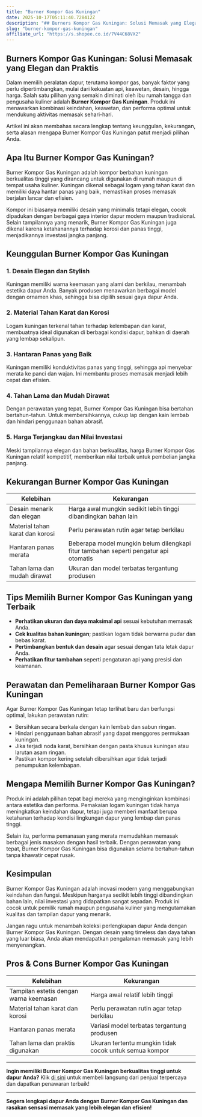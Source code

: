 ```yaml
---
title: "Burner Kompor Gas Kuningan"
date: 2025-10-17T05:11:40.728412Z
description: "## Burners Kompor Gas Kuningan: Solusi Memasak yang Elegan dan Praktis..."
slug: "burner-kompor-gas-kuningan"
affiliate_url: "https://s.shopee.co.id/7V44C68VX2"
---
```

## Burners Kompor Gas Kuningan: Solusi Memasak yang Elegan dan Praktis

Dalam memilih peralatan dapur, terutama kompor gas, banyak faktor yang perlu dipertimbangkan, mulai dari kekuatan api, keawetan, desain, hingga harga. Salah satu pilihan yang semakin diminati oleh ibu rumah tangga dan pengusaha kuliner adalah **Burner Kompor Gas Kuningan**. Produk ini menawarkan kombinasi keindahan, keawetan, dan performa optimal untuk mendukung aktivitas memasak sehari-hari. 

Artikel ini akan membahas secara lengkap tentang keunggulan, kekurangan, serta alasan mengapa Burner Kompor Gas Kuningan patut menjadi pilihan Anda.

## Apa Itu Burner Kompor Gas Kuningan?

Burner Kompor Gas Kuningan adalah kompor berbahan kuningan berkualitas tinggi yang dirancang untuk digunakan di rumah maupun di tempat usaha kuliner. Kuningan dikenal sebagai logam yang tahan karat dan memiliki daya hantar panas yang baik, memastikan proses memasak berjalan lancar dan efisien. 

Kompor ini biasanya memiliki desain yang minimalis tetapi elegan, cocok dipadukan dengan berbagai gaya interior dapur modern maupun tradisional. Selain tampilannya yang menarik, Burner Kompor Gas Kuningan juga dikenal karena ketahanannya terhadap korosi dan panas tinggi, menjadikannya investasi jangka panjang.

## Keunggulan Burner Kompor Gas Kuningan

### 1. Desain Elegan dan Stylish
Kuningan memiliki warna keemasan yang alami dan berkilau, menambah estetika dapur Anda. Banyak produsen menawarkan berbagai model dengan ornamen khas, sehingga bisa dipilih sesuai gaya dapur Anda.

### 2. Material Tahan Karat dan Korosi
Logam kuningan terkenal tahan terhadap kelembapan dan karat, membuatnya ideal digunakan di berbagai kondisi dapur, bahkan di daerah yang lembap sekalipun.

### 3. Hantaran Panas yang Baik
Kuningan memiliki konduktivitas panas yang tinggi, sehingga api menyebar merata ke panci dan wajan. Ini membantu proses memasak menjadi lebih cepat dan efisien.

### 4. Tahan Lama dan Mudah Dirawat
Dengan perawatan yang tepat, Burner Kompor Gas Kuningan bisa bertahan bertahun-tahun. Untuk membersihkannya, cukup lap dengan kain lembab dan hindari penggunaan bahan abrasif.

### 5. Harga Terjangkau dan Nilai Investasi
Meski tampilannya elegan dan bahan berkualitas, harga Burner Kompor Gas Kuningan relatif kompetitif, memberikan nilai terbaik untuk pembelian jangka panjang.

## Kekurangan Burner Kompor Gas Kuningan

| Kelebihan | Kekurangan |
|------------|--------------|
| Desain menarik dan elegan | Harga awal mungkin sedikit lebih tinggi dibandingkan bahan lain |
| Material tahan karat dan korosi | Perlu perawatan rutin agar tetap berkilau |
| Hantaran panas merata | Beberapa model mungkin belum dilengkapi fitur tambahan seperti pengatur api otomatis |
| Tahan lama dan mudah dirawat | Ukuran dan model terbatas tergantung produsen |

## Tips Memilih Burner Kompor Gas Kuningan yang Terbaik

- **Perhatikan ukuran dan daya maksimal api** sesuai kebutuhan memasak Anda.
- **Cek kualitas bahan kuningan**; pastikan logam tidak berwarna pudar dan bebas karat.
- **Pertimbangkan bentuk dan desain** agar sesuai dengan tata letak dapur Anda.
- **Perhatikan fitur tambahan** seperti pengaturan api yang presisi dan keamanan.

## Perawatan dan Pemeliharaan Burner Kompor Gas Kuningan

Agar Burner Kompor Gas Kuningan tetap terlihat baru dan berfungsi optimal, lakukan perawatan rutin:

- Bersihkan secara berkala dengan kain lembab dan sabun ringan.
- Hindari penggunaan bahan abrasif yang dapat menggores permukaan kuningan.
- Jika terjadi noda karat, bersihkan dengan pasta khusus kuningan atau larutan asam ringan.
- Pastikan kompor kering setelah dibersihkan agar tidak terjadi penumpukan kelembapan.

## Mengapa Memilih Burner Kompor Gas Kuningan?

Produk ini adalah pilihan tepat bagi mereka yang menginginkan kombinasi antara estetika dan performa. Pemakaian logam kuningan tidak hanya meningkatkan keindahan dapur, tetapi juga memberi manfaat berupa ketahanan terhadap kondisi lingkungan dapur yang lembap dan panas tinggi.

Selain itu, performa pemanasan yang merata memudahkan memasak berbagai jenis masakan dengan hasil terbaik. Dengan perawatan yang tepat, Burner Kompor Gas Kuningan bisa digunakan selama bertahun-tahun tanpa khawatir cepat rusak.

## Kesimpulan

Burner Kompor Gas Kuningan adalah inovasi modern yang menggabungkan keindahan dan fungsi. Meskipun harganya sedikit lebih tinggi dibandingkan bahan lain, nilai investasi yang didapatkan sangat sepadan. Produk ini cocok untuk pemilik rumah maupun pengusaha kuliner yang mengutamakan kualitas dan tampilan dapur yang menarik.

Jangan ragu untuk menambah koleksi perlengkapan dapur Anda dengan Burner Kompor Gas Kuningan. Dengan desain yang timeless dan daya tahan yang luar biasa, Anda akan mendapatkan pengalaman memasak yang lebih menyenangkan.

## Pros & Cons Burner Kompor Gas Kuningan

| Kelebihan | Kekurangan |
|------------|--------------|
| Tampilan estetis dengan warna keemasan | Harga awal relatif lebih tinggi |
| Material tahan karat dan korosi | Perlu perawatan rutin agar tetap berkilau |
| Hantaran panas merata | Variasi model terbatas tergantung produsen |
| Tahan lama dan praktis digunakan | Ukuran tertentu mungkin tidak cocok untuk semua kompor |

---

**Ingin memiliki Burner Kompor Gas Kuningan berkualitas tinggi untuk dapur Anda?** Klik [di sini](https://s.shopee.co.id/7V44C68VX2) untuk membeli langsung dari penjual terpercaya dan dapatkan penawaran terbaik!

---

**Segera lengkapi dapur Anda dengan Burner Kompor Gas Kuningan dan rasakan sensasi memasak yang lebih elegan dan efisien!**
